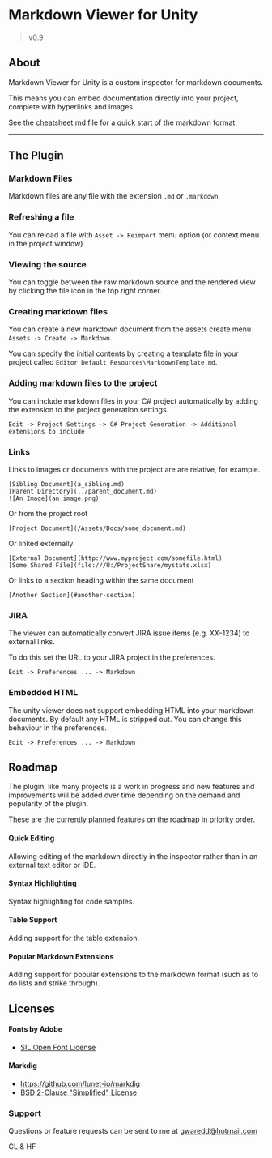 # Markdown Viewer for Unity
> v0.9

## About
Markdown Viewer for Unity is a custom inspector for markdown documents.

This means you can embed documentation directly into your project, complete with hyperlinks and images.

See the [cheatsheet.md](cheatsheet.md) file for a quick start of the markdown format.

---

## The Plugin

### Markdown Files
Markdown files are any file with the extension `.md` or `.markdown`.

### Refreshing a file
You can reload a file with `Asset -> Reimport` menu option (or context menu in the project window)

### Viewing the source
You can toggle between the raw markdown source and the rendered view by clicking the file icon in the top right corner.

### Creating markdown files
You can create a new markdown document from the assets create menu `Assets -> Create -> Markdown`.

You can specify the initial contents by creating a template file in your project called `Editor Default Resources\MarkdownTemplate.md`.

### Adding markdown files to the project
You can include markdown files in your C# project automatically by adding the extension to the project generation settings.

`Edit -> Project Settings -> C# Project Generation -> Additional extensions to include`

### Links
Links to images or documents with the project are are relative, for example.

```
[Sibling Document](a_sibling.md)
[Parent Directory](../parent_document.md)
![An Image](an_image.png)
```

Or from the project root

```
[Project Document](/Assets/Docs/some_document.md)
```

Or linked externally

```
[External Document](http://www.myproject.com/somefile.html)
[Some Shared File](file:///U:/ProjectShare/mystats.xlsx)
```

Or links to a section heading within the same document

```
[Another Section](#another-section)
```


### JIRA
The viewer can automatically convert JIRA issue items (e.g. XX-1234) to external links.

To do this set the URL to your JIRA project in the preferences.

`Edit -> Preferences ... -> Markdown`

### Embedded HTML
The unity viewer does not support embedding HTML into your markdown documents. By default any HTML is stripped out. You can change this behaviour in the preferences.

`Edit -> Preferences ... -> Markdown`



## Roadmap
The plugin, like many projects is a work in progress and new features and improvements will be added over time depending on the demand and popularity of the plugin.

These are the currently planned features on the roadmap in priority order.

#### Quick Editing
Allowing editing of the markdown directly in the inspector rather than in an external text editor or IDE.

#### Syntax Highlighting
Syntax highlighting for code samples.

#### Table Support
Adding support for the table extension.

#### Popular Markdown Extensions
Adding support for popular extensions to the markdown format (such as to do lists and strike through).


## Licenses

#### Fonts by Adobe
* [SIL Open Font License](https://scripts.sil.org/cms/scripts/page.php?site_id=nrsi&id=OFL)

#### Markdig
* https://github.com/lunet-io/markdig
* [BSD 2-Clause "Simplified" License](https://github.com/lunet-io/markdig/blob/master/license.txt)



### Support
Questions or feature requests can be sent to me at [gwaredd@hotmail.com](mailto:gwaredd@hotmail.com)

GL & HF

